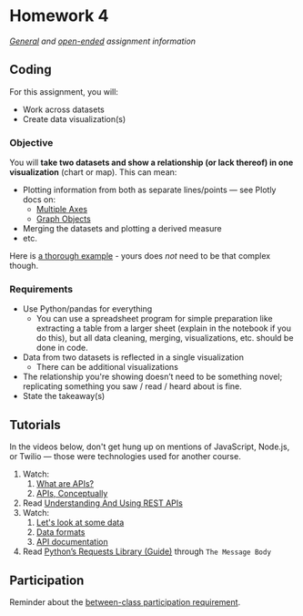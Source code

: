 # Homework 4

_[General](assignments.md) and [open-ended](assignments/open_ended.md) assignment information_

## Coding

For this assignment, you will:

- Work across datasets
- Create data visualization(s)

### Objective

You will **take two datasets and show a relationship (or lack thereof) in one visualization** (chart or map). This can mean:

- Plotting information from both as separate lines/points — see Plotly docs on:
  - [Multiple Axes](https://plotly.com/python/multiple-axes/)
  - [Graph Objects](https://plotly.com/python/graph-objects/#when-to-use-graph-objects-vs-plotly-express)
- Merging the datasets and plotting a derived measure
- etc.

Here is [a thorough example](final_project/universities.ipynb) - yours does _not_ need to be that complex though.

### Requirements

- Use Python/pandas for everything
  - You can use a spreadsheet program for simple preparation like extracting a table from a larger sheet (explain in the notebook if you do this), but all data cleaning, merging, visualizations, etc. should be done in code.
- Data from two datasets is reflected in a single visualization
  - There can be additional visualizations
- The relationship you're showing doesn’t need to be something novel; replicating something you saw / read / heard about is fine.
- State the takeaway(s)

## Tutorials

In the videos below, don't get hung up on mentions of JavaScript, Node.js, or Twilio — those were technologies used for another course.

1. Watch:
   1. [What are APIs?](https://www.youtube.com/watch?v=OVvTv9Hy91Q)
   1. [APIs, Conceptually](https://drive.google.com/file/d/10VCtYI5Im9MnvDcn4vnUeWbqztF77tyL/view?usp=sharing)
1. Read [Understanding And Using REST APIs](https://www.smashingmagazine.com/2018/01/understanding-using-rest-api/)
1. Watch:
   1. [Let's look at some data](https://drive.google.com/file/d/10_2UPxa0ThWus47jKKeefGji5ZZmnr-e/view?usp=sharing)
   1. [Data formats](https://drive.google.com/file/d/10dR1oMt7V-Hk75mkIpnguq70mukSz6OA/view?usp=sharing)
   1. [API documentation](https://drive.google.com/file/d/10fOxW42-ODIgHlLgLCP_wklrxB8G4K3A/view?usp=sharing)
1. Read [Python’s Requests Library (Guide)](https://realpython.com/python-requests/) through `The Message Body`

## Participation

Reminder about the [between-class participation requirement](syllabus.md#participation).
